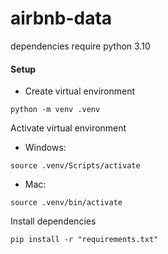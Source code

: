 # airbnb-data

dependencies require python 3.10  

#### Setup  
- Create virtual environment  
```
python -m venv .venv 
```  
Activate virtual environment  

- Windows:
```
source .venv/Scripts/activate
```  

- Mac:
```
source .venv/bin/activate

```  

Install dependencies   
```
pip install -r "requirements.txt"
```